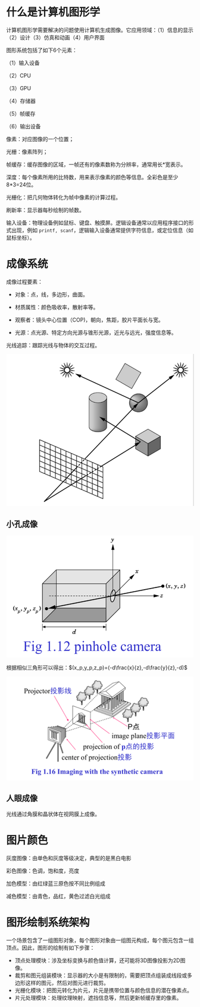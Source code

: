 # 什么是计算机图形学

计算机图形学需要解决的问题使用计算机生成图像。它应用领域：（1）信息的显示（2）设计（3）仿真和动画（4）用户界面

图形系统包括了如下6个元素：

（1）输入设备

（2）CPU

（3）GPU

（4）存储器

（5）帧缓存

（6）输出设备

像素：对应图像的一个位置；

光栅：像素阵列；

帧缓存：缓存图像的区域，一帧还有的像素数称为分辨率，通常用长*宽表示。

深度：每个像素所用的比特数，用来表示像素的颜色等信息。全彩色是至少 8*3=24位。

光栅化：把几何物体转化为帧中像素的计算过程。

刷新率：显示器每秒绘制的帧数。

输入设备：物理设备例如鼠标、键盘、触摸屏。逻辑设备通常以应用程序接口的形式出现，例如 `printf, scanf`，逻辑输入设备通常提供字符信息，或定位信息（如鼠标坐标）。

# 成像系统

成像过程要素：

- 对象：点，线，多边形，曲面。

- 材质属性：颜色吸收率，散射率等。

- 观察者：镜头中心位置（COP)，朝向，焦距，胶片平面长与宽。

- 光源：点光源、特定方向光源与锥形光源，近光与远光，强度信息等。

光线追踪：跟踪光线与物体的交互过程。

![image-20210922190125405](image-20210922190125405.png)





## 小孔成像

![image-20210922183031413](../04笔记/image-20210922183031413.png)

根据相似三角形可以得出：$(x_p,y_p,z_p)=(-d\frac{x}{z},-d\frac{y}{z},-d)$

![image-20210922190219271](image-20210922190219271.png)

## 人眼成像

光线通过角膜和晶状体在视网膜上成像。



# 图片颜色

灰度图像：由单色和灰度等级决定，典型的是黑白电影

彩色图像：色调，饱和度，亮度

加色模型：由红绿蓝三原色按不同比例组成

减色模型：由青色，品红，黄色过滤白光组成



# 图形绘制系统架构

一个场景包含了一组图形对象，每个图形对象由一组图元构成，每个图元包含一组顶点。因此，图形的绘制有如下步骤：

- 顶点处理模块：涉及坐标变换与颜色值计算，还可能将3D图像投影为2D图像。
- 裁剪和图元组装模块：显示器的大小是有限制的，需要把顶点组装成线段或多边形这样的图元，然后对图元进行裁剪。
- 光栅化模块：把图元转化为片元，片元是携带位置与颜色信息的潜在像素点。
- 片元处理模块：处理纹理映射，遮挡信息等，然后更新帧缓存里的像素。

